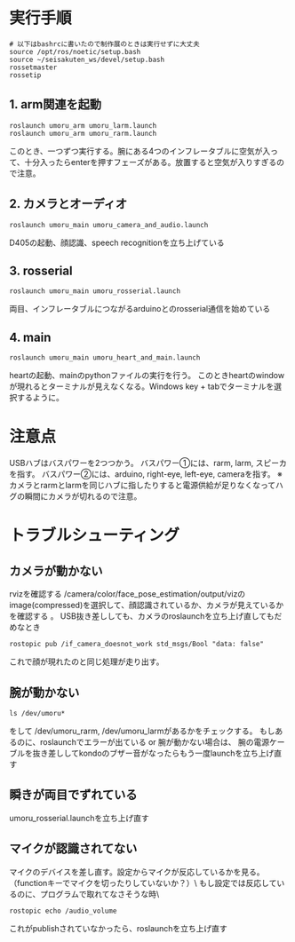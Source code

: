 # 実行手順
```
# 以下はbashrcに書いたので制作展のときは実行せずに大丈夫
source /opt/ros/noetic/setup.bash
source ~/seisakuten_ws/devel/setup.bash
rossetmaster
rossetip
```

## 1. arm関連を起動
```
roslaunch umoru_arm umoru_larm.launch
roslaunch umoru_arm umoru_rarm.launch
```
このとき、一つずつ実行する。腕にある4つのインフレータブルに空気が入って、十分入ったらenterを押すフェーズがある。放置すると空気が入りすぎるので注意。

## 2. カメラとオーディオ
```
roslaunch umoru_main umoru_camera_and_audio.launch
```
D405の起動、顔認識、speech recognitionを立ち上げている
## 3. rosserial
```
roslaunch umoru_main umoru_rosserial.launch
```
両目、インフレータブルにつながるarduinoとのrosserial通信を始めている
## 4. main
```
roslaunch umoru_main umoru_heart_and_main.launch
```
heartの起動、mainのpythonファイルの実行を行う。
このときheartのwindowが現れるとターミナルが見えなくなる。Windows key + tabでターミナルを選択するように。

# 注意点
USBハブはバスパワーを2つつかう。
バスパワー①には、rarm, larm, スピーカを指す。
バスパワー②には、arduino, right-eye, left-eye, cameraを指す。
※カメラとrarmとlarmを同じハブに指したりすると電源供給が足りなくなってハグの瞬間にカメラが切れるので注意。


# トラブルシューティング
## カメラが動かない
rvizを確認する
/camera/color/face_pose_estimation/output/vizのimage(compressed)を選択して、顔認識されているか、カメラが見えているかを確認する
。
USB抜き差ししても、カメラのroslaunchを立ち上げ直してもだめなとき
```
rostopic pub /if_camera_doesnot_work std_msgs/Bool "data: false"
```
これで顔が現れたのと同じ処理が走り出す。

## 腕が動かない
```
ls /dev/umoru*
```
をして /dev/umoru_rarm, /dev/umoru_larmがあるかをチェックする。
もしあるのに、roslaunchでエラーが出ている or 腕が動かない場合は、
腕の電源ケーブルを抜き差ししてkondoのブザー音がなったらもう一度launchを立ち上げ直す

## 瞬きが両目でずれている
umoru_rosserial.launchを立ち上げ直す

## マイクが認識されてない
マイクのデバイスを差し直す。設定からマイクが反応しているかを見る。（functionキーでマイクを切ったりしていないか？）\\
もし設定では反応しているのに、プログラムで取れてなさそうな時\\
```
rostopic echo /audio_volume
```
これがpublishされていなかったら、roslaunchを立ち上げ直す
